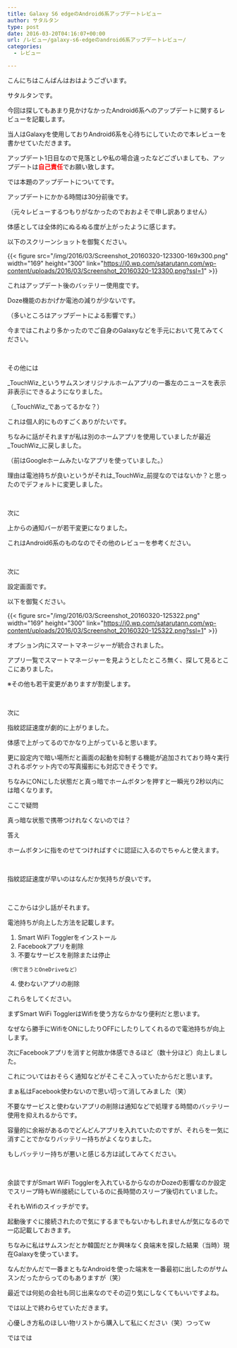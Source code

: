 ```yaml
---
title: Galaxy S6 edgeのAndroid6系アップデートレビュー
author: サタルタン
type: post
date: 2016-03-20T04:16:07+00:00
url: /レビュー/galaxy-s6-edgeのandroid6系アップデートレビュー/
categories:
  - レビュー

---
```

こんにちはこんばんはおはようございます。

サタルタンです。

今回は探してもあまり見かけなかったAndroid6系へのアップデートに関するレビューを記載します。

当人はGalaxyを使用しておりAndroid6系を心待ちにしていたので本レビューを書かせていただきます。

アップデート1日目なので見落としや私の場合違ったなどございましても、アップデートは<span style="color: #ff0000;"><strong>自己責任</strong></span>でお願い致します。

<!--more-->

では本題のアップデートについてです。

アップデートにかかる時間は30分前後です。
  
（元々レビューするつもりがなかったのでおおよそで申し訳ありません）

体感としては全体的にぬるぬる度が上がったように感じます。

以下のスクリーンショットを御覧ください。

{{< figure src="/img/2016/03/Screenshot_20160320-123300-169x300.png" width="169" height="300" link="https://i0.wp.com/satarutann.com/wp-content/uploads/2016/03/Screenshot_20160320-123300.png?ssl=1" >}}

これはアップデート後のバッテリー使用度です。

Doze機能のおかげか電池の減りが少ないです。
  
（多いところはアップデートによる影響です。）

今まではこれより多かったのでご自身のGalaxyなどを手元において見てみてください。

&nbsp;

その他には

_TouchWiz_というサムスンオリジナルホームアプリの一番左のニュースを表示非表示にできるようになりました。
  
（_TouchWiz_であってるかな？）

これは個人的にものすごくありがたいです。

ちなみに話がそれますが私は別のホームアプリを使用していましたが最近_TouchWiz_に戻しました。
  
（前はGoogleホームみたいなアプリを使っていました。）

理由は電池持ちが良いというがそれは_TouchWiz_前提なのではないか？と思ったのでデフォルトに変更しました。

&nbsp;

次に

上からの通知バーが若干変更になりました。

これはAndroid6系のものなのでその他のレビューを参考ください。

&nbsp;

次に

設定画面です。

以下を御覧ください。

{{< figure src="/img/2016/03/Screenshot_20160320-125322.png" width="169" height="300" link="https://i0.wp.com/satarutann.com/wp-content/uploads/2016/03/Screenshot_20160320-125322.png?ssl=1" >}}

オプション内にスマートマネージャーが統合されました。

アプリ一覧でスマートマネージャーを見ようとしたところ無く、探して見るとここにありました。

※その他も若干変更がありますが割愛します。

&nbsp;

次に

指紋認証速度が劇的に上がりました。

体感で上がってるのでかなり上がっていると思います。

更に設定内で暗い場所だと画面の起動を抑制する機能が追加されており時々実行されるポケット内での写真撮影にも対応できそうです。

ちなみにONにした状態だと真っ暗でホームボタンを押すと一瞬光り2秒以内には暗くなります。

ここで疑問

真っ暗な状態で携帯つけれなくないのでは？

答え

ホームボタンに指をのせてつければすぐに認証に入るのでちゃんと使えます。

&nbsp;

指紋認証速度が早いのはなんだか気持ちが良いです。

&nbsp;

ここからは少し話がそれます。

電池持ちが向上した方法を記載します。

  1. Smart WiFi Togglerをインストール
  2. Facebookアプリを削除
  3. 不要なサービスを削除または停止
  
    （例で言うとOneDriveなど）
  4. 使わないアプリの削除

これらをしてください。

まずSmart WiFi TogglerはWifiを使う方ならかなり便利だと思います。

なぜなら勝手にWifiをONにしたりOFFにしたりしてくれるので電池持ちが向上します。

次にFacebookアプリを消すと何故か体感できるほど（数十分ほど）向上しました。

これについてはおそらく通知などがそこそこ入っていたからだと思います。

まぁ私はFacebook使わないので思い切って消してみました（笑）

不要なサービスと使わないアプリの削除は通知などで処理する時間のバッテリー使用を抑えれるからです。

容量的に余裕があるのでどんどんアプリを入れていたのですが、それらを一気に消すことでかなりバッテリー持ちがよくなりました。

もしバッテリー持ちが悪いと感じる方は試してみてください。

&nbsp;

余談ですがSmart WiFi Togglerを入れているからなのかDozeの影響なのか設定でスリープ時もWifi接続にしているのに長時間のスリープ後切れていました。

それもWifiのスイッチがです。

起動後すぐに接続されたので気にするまでもないかもしれませんが気になるので一応記載しておきます。

ちなみに私はサムスンだとか韓国だとか興味なく良端末を探した結果（当時）現在Galaxyを使っています。

なんだかんだで一番まともなAndroidを使った端末を一番最初に出したのがサムスンだったからってのもありますが（笑）

最近では何処の会社も同じ出来なのでその辺り気にしなくてもいいですよね。

では以上で終わらせていただきます。

心優しき方私のほしい物リストから購入して私にください（笑）つってｗ

ではでは

